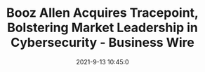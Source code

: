---
"title": "Booz Allen Acquires Tracepoint, Bolstering Market Leadership in Cybersecurity - Business Wire"
"date": "2021-9-13 10:45:0"
"feed_name": "GOOGLENEWSINDUSTRIAL"
"feed_website": "https://news.google.com/search?q=industrial%2Bincident&hl=en-US&gl=US&ceid=US:en"
"feed_rss": "https://news.google.com/rss/search?q=industrial%2Bincident&hl=en-US&gl=US&ceid=US:en"
"link": "https://www.businesswire.com/news/home/20210913005178/en/Booz-Allen-Acquires-Tracepoint-Bolstering-Market-Leadership-in-Cybersecurity"
"file": "_posts/2021-1-1-2f7763c927dd67340c0ccff277576af868c5bc51.md"
"accident": "0"
"drilling": "0"
---